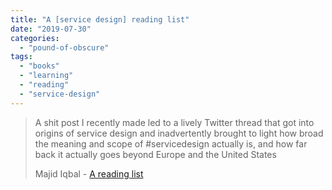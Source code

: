 ```yaml
---
title: "A [service design] reading list"
date: "2019-07-30"
categories: 
  - "pound-of-obscure"
tags: 
  - "books"
  - "learning"
  - "reading"
  - "service-design"
---
```


> A shit post I recently made led to a lively Twitter thread that got into origins of service design and inadvertently brought to light how broad the meaning and scope of #servicedesign actually is, and how far back it actually goes beyond Europe and the United States
> 
> Majid Iqbal - [A reading list](https://implementing.design/2019/07/28/a-reading-list)
